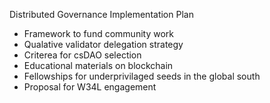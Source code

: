 Distributed Governance Implementation Plan
- Framework to fund community work
- Qualative validator delegation strategy
- Criterea for csDAO selection
- Educational materials on blockchain
- Fellowships for underprivilaged seeds in the global south
- Proposal for W34L engagement 